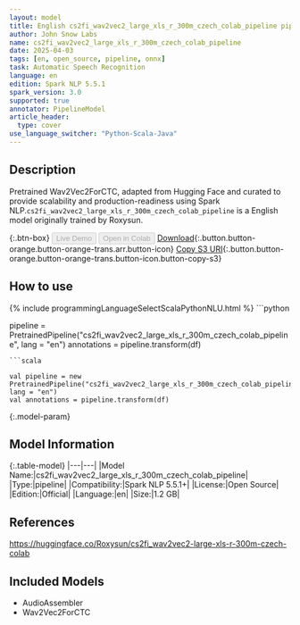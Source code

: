 ```yaml
---
layout: model
title: English cs2fi_wav2vec2_large_xls_r_300m_czech_colab_pipeline pipeline Wav2Vec2ForCTC from Roxysun
author: John Snow Labs
name: cs2fi_wav2vec2_large_xls_r_300m_czech_colab_pipeline
date: 2025-04-03
tags: [en, open_source, pipeline, onnx]
task: Automatic Speech Recognition
language: en
edition: Spark NLP 5.5.1
spark_version: 3.0
supported: true
annotator: PipelineModel
article_header:
  type: cover
use_language_switcher: "Python-Scala-Java"
---
```


## Description

Pretrained Wav2Vec2ForCTC, adapted from Hugging Face and curated to provide scalability and production-readiness using Spark NLP.`cs2fi_wav2vec2_large_xls_r_300m_czech_colab_pipeline` is a English model originally trained by Roxysun.

{:.btn-box}
<button class="button button-orange" disabled>Live Demo</button>
<button class="button button-orange" disabled>Open in Colab</button>
[Download](https://s3.amazonaws.com/auxdata.johnsnowlabs.com/public/models/cs2fi_wav2vec2_large_xls_r_300m_czech_colab_pipeline_en_5.5.1_3.0_1743684762725.zip){:.button.button-orange.button-orange-trans.arr.button-icon}
[Copy S3 URI](s3://auxdata.johnsnowlabs.com/public/models/cs2fi_wav2vec2_large_xls_r_300m_czech_colab_pipeline_en_5.5.1_3.0_1743684762725.zip){:.button.button-orange.button-orange-trans.button-icon.button-copy-s3}

## How to use



<div class="tabs-box" markdown="1">
{% include programmingLanguageSelectScalaPythonNLU.html %}
```python

pipeline = PretrainedPipeline("cs2fi_wav2vec2_large_xls_r_300m_czech_colab_pipeline", lang = "en")
annotations =  pipeline.transform(df)   

```
```scala

val pipeline = new PretrainedPipeline("cs2fi_wav2vec2_large_xls_r_300m_czech_colab_pipeline", lang = "en")
val annotations = pipeline.transform(df)

```
</div>

{:.model-param}
## Model Information

{:.table-model}
|---|---|
|Model Name:|cs2fi_wav2vec2_large_xls_r_300m_czech_colab_pipeline|
|Type:|pipeline|
|Compatibility:|Spark NLP 5.5.1+|
|License:|Open Source|
|Edition:|Official|
|Language:|en|
|Size:|1.2 GB|

## References

https://huggingface.co/Roxysun/cs2fi_wav2vec2-large-xls-r-300m-czech-colab

## Included Models

- AudioAssembler
- Wav2Vec2ForCTC